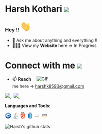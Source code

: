 # Harsh Kothari     <img src="https://github.com/TheDudeThatCode/TheDudeThatCode/blob/master/Assets/Developer.gif" width="80px">
### Hey !!  <img src="https://github.com/ABSphreak/ABSphreak/blob/master/gifs/Hi.gif" width="35px"> 

- 💬 Ask me about anything and everything !! 
- 👨🏻‍💻 View my **Website** here => In Progress

# Connect with me <img src="https://github.com/TheDudeThatCode/TheDudeThatCode/blob/master/Assets/Handshake.gif" height="32px">

 
 
<img align="right" alt="GIF" src="https://miro.medium.com/max/875/1*Urc28sbnORGOW5oyohQ06g.gif" width="400px" />

- 📫 **Reach** me here => harshk8590@gmail.com

 <p>
 <tr>
  <td>
  <a href="https://www.linkedin.com/in/harsh-kothari-094502143/">
    <img src="https://img.shields.io/badge/Harsh-Kothari-386938188?style=flat&logo=linkedin">
  </a> &nbsp;
  </td>
  <td> 
    <a href="https://drive.google.com/file/d/1fxLKQFPhG3MRJ1VLx0Jm_uyRjh1dSWsO/view?usp=sharing">
    <img src="https://img.shields.io/badge/Harsh's-Resume-386938188">
  </a> &nbsp;
  </td>
 </tr>
</p>

**Languages and Tools:**  

<code><img height="20" src="https://raw.githubusercontent.com/github/explore/80688e429a7d4ef2fca1e82350fe8e3517d3494d/topics/cpp/cpp.png"></code>
<code><img height="20" src="https://raw.githubusercontent.com/github/explore/80688e429a7d4ef2fca1e82350fe8e3517d3494d/topics/java/java.png"></code>
<code><img height="20" src="https://raw.githubusercontent.com/github/explore/80688e429a7d4ef2fca1e82350fe8e3517d3494d/topics/html/html.png"></code>
<code><img height="20" src="https://raw.githubusercontent.com/github/explore/5c058a388828bb5fde0bcafd4bc867b5bb3f26f3/topics/css/css.png"></code>
<code><img height="20" src="https://raw.githubusercontent.com/github/explore/80688e429a7d4ef2fca1e82350fe8e3517d3494d/topics/mysql/mysql.png"></code>
<code><img height="20" src="https://raw.githubusercontent.com/github/explore/80688e429a7d4ef2fca1e82350fe8e3517d3494d/topics/aws/aws.png"></code>

![Harsh's github stats](https://github-readme-stats.vercel.app/api?username=harshkothari-hk&show_icons=true&hide_border=True)

